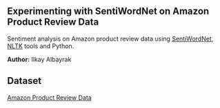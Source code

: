 ## Experimenting with SentiWordNet on Amazon Product Review Data
Sentiment analysis on Amazon product review data using 
<a href="http://nmis.isti.cnr.it/sebastiani/Publications/LREC10.pdf">SentiWordNet</a>, 
<a href="https://www.nltk.org/">NLTK</a> tools and Python.

<p><b>Author:</b> Ilkay Albayrak</p>

<h2>Dataset</h2>
<a href="https://cseweb.ucsd.edu/~jmcauley/datasets.html#amazon_reviews">Amazon Product Review Data</a>
